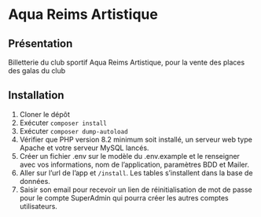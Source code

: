 # Aqua Reims Artistique

## Présentation

Billetterie du club sportif Aqua Reims Artistique, pour la vente des places des galas du club

## Installation

1. Cloner le dépôt
2. Exécuter `composer install`
3. Exécuter `composer dump-autoload`
4. Vérifier que PHP version 8.2 minimum soit installé, un serveur web type Apache et votre serveur MySQL lancés.
5. Créer un fichier .env sur le modèle du .env.example et le renseigner avec vos informations, nom de l’application, paramètres BDD et Mailer.
6. Aller sur l’url de l’app et `/install`. Les tables s’installent dans la base de données.
7. Saisir son email pour recevoir un lien de réinitialisation de mot de passe pour le compte SuperAdmin qui pourra créer les autres comptes utilisateurs.